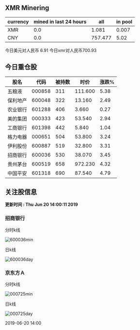 ## XMR Minering

|currency|mined in last 24 hours|all|in pool|
|---|---|---|---|
|XMR|0.0|1.081|0.007|
|CNY|0.0|757.477|5.02|

今日美元对人民币 6.91	今日xmr对人民币700.93


## 今日重仓股 

|股名|代码|被持数|时价|涨跌%|
|---|---|---|---|---|
|五粮液|000858|311|111.600|5.38|
|保利地产|600048|322|13.160|2.49|
|农业银行|601288|406|3.660|0.27|
|美的集团|000333|423|53.540|2.94|
|工商银行|601398|442|5.840|1.04|
|格力电器|000651|504|53.800|3.24|
|伊利股份|600887|519|32.800|3.31|
|招商银行|600036|530|38.070|3.45|
|贵州茅台|600519|658|972.230|4.32|
|中国平安|601318|690|87.540|4.79|

## 关注股信息
**更新时间 : Thu Jun 20 14:00:11 2019**
### 招商银行 
分时k线

![600036min](http://image.sinajs.cn/newchart/min/n/sh600036.gif)

日k线

![600036day](http://image.sinajs.cn/newchart/daily/n/sh600036.gif)

### 京东方Ａ 
分时k线

![000725min](http://image.sinajs.cn/newchart/min/n/sz000725.gif)

日k线

![000725day](http://image.sinajs.cn/newchart/daily/n/sz000725.gif)

2019-06-20 14:00